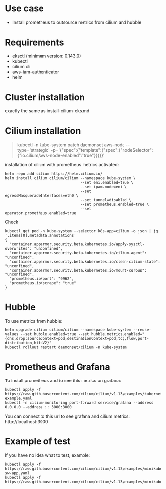 # Use case

* Install prometheus to outsource metrics from cilium and hubble

# Requirements

* eksctl (minimum version: 0.143.0)
* kubectl
* cilium cli
* aws-iam-authenticator
* helm

# Cluster installation

exactly the same as install-cilium-eks.md

# Cilium installation

> kubectl -n kube-system patch daemonset aws-node --type='strategic' -p='{"spec":{"template":{"spec":{"nodeSelector":{"io.cilium/aws-node-enabled":"true"}}}}}'

installation of cilium with prometheus metrics activated:

```
helm repo add cilium https://helm.cilium.io/
helm install cilium cilium/cilium --namespace kube-system \
                                  --set eni.enabled=true \
                                  --set ipam.mode=eni \
                                  --set egressMasqueradeInterfaces=eth0 \
                                  --set tunnel=disabled \
                                  --set prometheus.enabled=true \
                                  --set operator.prometheus.enabled=true
```

Check

```
kubectl get pod -n kube-system --selector k8s-app=cilium -o json | jq '.items[0].metadata.annotations'
{
  "container.apparmor.security.beta.kubernetes.io/apply-sysctl-overwrites": "unconfined",
  "container.apparmor.security.beta.kubernetes.io/cilium-agent": "unconfined",
  "container.apparmor.security.beta.kubernetes.io/clean-cilium-state": "unconfined",
  "container.apparmor.security.beta.kubernetes.io/mount-cgroup": "unconfined",
  "prometheus.io/port": "9962",
  "prometheus.io/scrape": "true"
}
```

# Hubble

To use metrics from hubble:

```
helm upgrade cilium cilium/cilium --namespace kube-system --reuse-values --set hubble.enabled=true --set hubble.metrics.enabled="{dns,drop:sourceContext=pod;destinationContext=pod,tcp,flow,port-distribution,httpV2}"
kubectl rollout restart daemonset/cilium -n kube-system
```

# Prometheus and Grafana

To install prometheus and to see this metrics on grafana:

```
kubectl apply -f https://raw.githubusercontent.com/cilium/cilium/v1.13/examples/kubernetes/addons/prometheus/monitoring-example.yaml
kubectl -n cilium-monitoring port-forward service/grafana --address 0.0.0.0 --address :: 3000:3000
```

You can connect to this url to see grafana and cilium metrics: http://localhost:3000

# Example of test

If you have no idea what to test, example:

```
kubectl apply -f https://raw.githubusercontent.com/cilium/cilium/v1.13/examples/minikube/http-sw-app.yaml
kubectl apply -f https://raw.githubusercontent.com/cilium/cilium/v1.13/examples/minikube/sw_l3_l4_l7_policy.yaml
```
